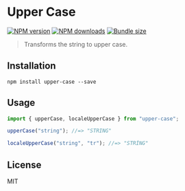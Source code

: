 # Upper Case

[![NPM version][npm-image]][npm-url]
[![NPM downloads][downloads-image]][downloads-url]
[![Bundle size][bundlephobia-image]][bundlephobia-url]

> Transforms the string to upper case.

## Installation

```
npm install upper-case --save
```

## Usage

```js
import { upperCase, localeUpperCase } from "upper-case";

upperCase("string"); //=> "STRING"

localeUpperCase("string", "tr"); //=> "STRİNG"
```

## License

MIT

[npm-image]: https://img.shields.io/npm/v/upper-case.svg?style=flat
[npm-url]: https://npmjs.org/package/upper-case
[downloads-image]: https://img.shields.io/npm/dm/upper-case.svg?style=flat
[downloads-url]: https://npmjs.org/package/upper-case
[bundlephobia-image]: https://img.shields.io/bundlephobia/minzip/upper-case.svg
[bundlephobia-url]: https://bundlephobia.com/result?p=upper-case
